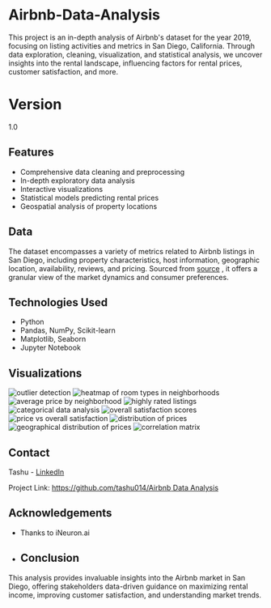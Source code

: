 # Airbnb-Data-Analysis
This project is an in-depth analysis of Airbnb's dataset for the year 2019, focusing on listing activities and metrics in San Diego, California. Through data exploration, cleaning, visualization, and statistical analysis, we uncover insights into the rental landscape, influencing factors for rental prices, customer satisfaction, and more. 
# Version
1.0
## Features
- Comprehensive data cleaning and preprocessing
- In-depth exploratory data analysis
- Interactive visualizations
- Statistical models predicting rental prices
- Geospatial analysis of property locations
## Data
The dataset encompasses a variety of metrics related to Airbnb listings in San Diego, including property characteristics, host information, geographic location, availability, reviews, and pricing. Sourced from [source](https://drive.google.com/drive/folders/1ANkgtAT0Pdp2r86IxFKv9vKYmnsYjJDO?usp=sharing) , it offers a granular view of the market dynamics and consumer preferences.
## Technologies Used
- Python
- Pandas, NumPy, Scikit-learn
- Matplotlib, Seaborn
- Jupyter Notebook
## Visualizations
![outlier detection](https://github.com/Tashu014/Airbnb-Data-Analysis/assets/87379455/36331731-1e79-47f2-8290-9f9c44944fc7)
![heatmap of room types in neighborhoods](https://github.com/Tashu014/Airbnb-Data-Analysis/assets/87379455/4cffd498-746e-440d-96de-47469f00061a)
![average price by neighborhood](https://github.com/Tashu014/Airbnb-Data-Analysis/assets/87379455/b820ff0e-3cd6-455e-acf4-58a018fb1619)
![highly rated listings](https://github.com/Tashu014/Airbnb-Data-Analysis/assets/87379455/7c1f5d5c-f269-4d5d-812f-d32a5ffddc8c)
![categorical data analysis](https://github.com/Tashu014/Airbnb-Data-Analysis/assets/87379455/70d9c0b4-ab6c-4b32-8236-40e3aa240d9a)
![overall satisfaction scores](https://github.com/Tashu014/Airbnb-Data-Analysis/assets/87379455/17adde1d-5a98-43c8-8e26-1557a1bcf684)
![price vs overall satisfaction](https://github.com/Tashu014/Airbnb-Data-Analysis/assets/87379455/faa92d6d-d2d8-4d4e-8671-d44005e45e3a)
![distribution of prices](https://github.com/Tashu014/Airbnb-Data-Analysis/assets/87379455/387e9e0b-550a-488c-bb54-f5d50f532953)
![geographical distribution of prices](https://github.com/Tashu014/Airbnb-Data-Analysis/assets/87379455/cb184386-3de2-4614-9909-c2a3ec0525d5)
![correlation matrix](https://github.com/Tashu014/Airbnb-Data-Analysis/assets/87379455/4c7a3551-2b35-470b-a8de-b2d985075ebf)

## Contact


Tashu - [LinkedIn](https://linkedin.com/in/tashugarg) 

Project Link: [https://github.com/tashu014/Airbnb Data Analysis](https://github.com/tashu014/Airbnb-Data-Analysis)

## Acknowledgements

- Thanks to iNeuron.ai
- ## Conclusion

This analysis provides invaluable insights into the Airbnb market in San Diego, offering stakeholders data-driven guidance on maximizing rental income, improving customer satisfaction, and understanding market trends.



